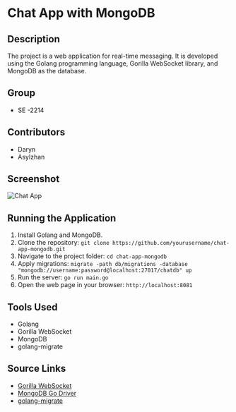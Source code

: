 # Chat App with MongoDB

## Description

The project is a web application for real-time messaging. It is developed using the Golang programming language, Gorilla WebSocket library, and MongoDB as the database.

## Group

- SE -2214

## Contributors

- Daryn
- Asylzhan

## Screenshot

![Chat App](C:\Users\Admin\GolandProjects\chatapp\screenshot.png)

## Running the Application

1. Install Golang and MongoDB.
2. Clone the repository: `git clone https://github.com/yourusername/chat-app-mongodb.git`
3. Navigate to the project folder: `cd chat-app-mongodb`
4. Apply migrations: `migrate -path db/migrations -database "mongodb://username:password@localhost:27017/chatdb" up`
5. Run the server: `go run main.go`
6. Open the web page in your browser: `http://localhost:8081`

## Tools Used

- Golang
- Gorilla WebSocket
- MongoDB
- golang-migrate

## Source Links

- [Gorilla WebSocket](https://github.com/gorilla/websocket)
- [MongoDB Go Driver](https://pkg.go.dev/go.mongodb.org/mongo-driver/mongo)
- [golang-migrate](https://github.com/golang-migrate/migrate)

